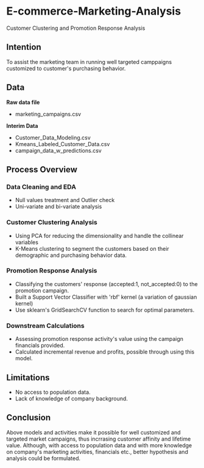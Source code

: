# E-commerce-Marketing-Analysis
 Customer Clustering and Promotion Response Analysis
 
## Intention

To assist the marketing team in running well targeted camppaigns customized to customer's purchasing behavior.

## Data
**Raw data file**
- marketing_campaigns.csv

**Interim Data**
- Customer_Data_Modeling.csv
- Kmeans_Labeled_Customer_Data.csv
- campaign_data_w_predictions.csv

## Process Overview

### Data Cleaning and EDA
- Null values treatment and Outlier check
- Uni-variate and bi-variate analysis

### Customer Clustering Analysis
- Using PCA for reducing the dimensionality and handle the collinear variables
- K-Means clustering to segment the customers based on their demographic and purchasing behavior data.

### Promotion Response Analysis
- Classifying the customers' response (accepted:1, not_accepted:0) to the promotion campaign.
- Built a Support Vector Classifier with 'rbf' kernel (a variation of gaussian kernel)
- Use sklearn's GridSearchCV function to search for optimal parameters.

### Downstream Calculations
- Assessing promotion response activity's value using the campaign financials provided.
- Calculated incremental revenue and profits, possible through using this model.


## Limitations
- No access to population data.
- Lack of knowledge of company background.

## Conclusion
Above models and activities make it possible for well customized and targeted market campaigns, thus incrrasing customer affinity and lifetime value. Although, with access to population data and with more knowledge on company's marketing activities, financials etc., better hypothesis and analysis could be formulated. 
